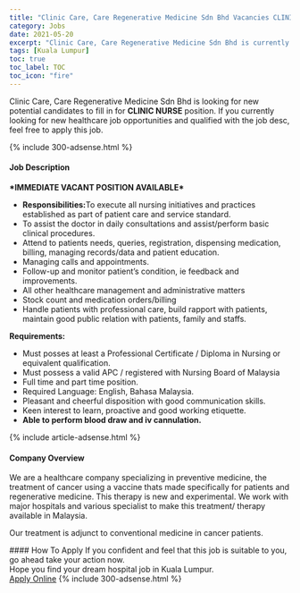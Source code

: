 ```yaml
---
title: "Clinic Care, Care Regenerative Medicine Sdn Bhd Vacancies CLINIC NURSE" 
category: Jobs 
date: 2021-05-20 
excerpt: "Clinic Care, Care Regenerative Medicine Sdn Bhd is currently looking for suitable person to fill in the CLINIC NURSE which positioned at Kuala Lumpur" 
tags: [Kuala Lumpur] 
toc: true 
toc_label: TOC 
toc_icon: "fire" 
--- 
```


<p>Clinic Care, Care Regenerative Medicine Sdn Bhd is looking for new potential candidates to fill in for <b>CLINIC NURSE</b> position. If you currently looking for new healthcare job opportunities and qualified with the job desc, feel free to apply this job.
</p>{% include 300-adsense.html %} 
<div><div><h4>Job Description</h4></div><div><div><span><div><p><strong>*IMMEDIATE VACANT POSITION AVAILABLE*</strong></p><ul><li><strong>Responsibilities:</strong>To execute all nursing initiatives and practices established as part of patient care and service standard.</li><li>To assist the doctor in daily consultations and&#160;assist/perform basic clinical procedures.</li><li>Attend to patients needs, queries, registration, dispensing medication, billing, managing records/data and patient education.</li><li>Managing calls and appointments.</li><li>Follow-up and monitor patient&#8217;s condition, ie feedback and improvements.</li><li>All other healthcare management and administrative matters</li><li>Stock count and medication orders/billing</li><li>Handle patients with professional care, build rapport with patients, maintain good public relation with patients, family and staffs.</li></ul><p><strong>Requirements:</strong></p><ul><li>Must posses at least a Professional Certificate / Diploma in Nursing or equivalent qualification.</li><li>Must possess a valid APC / registered with Nursing Board of Malaysia</li><li>Full time and part time position.</li><li>Required Language: English, Bahasa Malaysia.</li><li>Pleasant and cheerful disposition with good communication skills.</li><li>Keen interest to learn, proactive and good working etiquette.</li><li><strong>Able to perform blood draw and iv cannulation.</strong></li></ul></div></span></div></div></div> 
{% include article-adsense.html %} 
<div><div><h4>Company Overview</h4></div><div><div><span><div><p>We are a healthcare company specializing in preventive medicine, the treatment of cancer using a vaccine thats made specifically for patients and regenerative medicine. This therapy is new and experimental. We work with major hospitals and various specialist to make this treatment/ therapy available in Malaysia.</p><p>Our treatment is adjunct to conventional medicine in cancer patients.</p></div></span></div></div></div> 
#### How To Apply 
If you confident and feel that this job is suitable to you, go ahead take your action now. <br/> 
Hope you find your dream hospital job in Kuala Lumpur. <br/> 
<a href="https://www.jobstreet.com.my/en/job/clinic-nurse-4562308?jobId=jobstreet-my-job-4562308" class="btn btn--warning" target="_blank" rel="nofollow noopenner">Apply Online</a> 
{% include 300-adsense.html %} 
